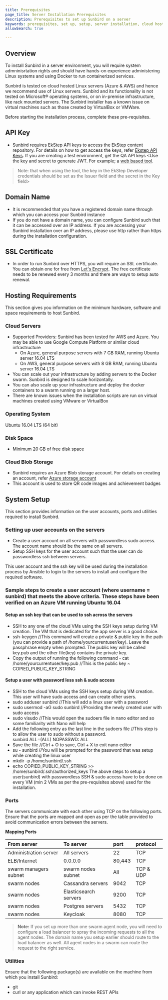 ```yaml
---
title: Prerequisites
page_title: Server Installation Prerequisites
description: Prerequisites to set up Sunbird on a server
keywords: prerequisites, set up, setup, server installation, cloud hosting, hosting, 
allowSearch: true

---
```


## Overview

To install Sunbird in a server environment, you will require system admninisrtation rights and should have hands-on experience administering Linux systems and using Docker to run containerized services.

Sunbird is tested on cloud hosted Linux servers (Azure & AWS) and hence we recommend use of Linux servers. Sunbird and its functionality is not tested on Microsoft® operating systems, or on in-premise infrastructure, like rack mounted servers. The Sunbird installer has a known issue on virtual machines such as those created by VirtualBox or VMWare. 

Before starting the installation process, complete these pre-requisites. 

## API Key

* Sunbird requires EkStep API keys to access the EkStep content repository. For details on how to get access the keys, refer [Ekstep API Keys](server_installation/ekstep_keys). If you are creating a test environment, get the QA API keys
<Use the key and secret to generate JWT.  For example; a [web based tool](http://jwtbuilder.jamiekurtz.com/). 
> Note: that when using the tool, the key in the EkStep Developer credentials should be set as the Issuer field and the secret in the Key field>

## Domain Name

* It is recommended that you have a registered domain name through which you can access your Sunbird instance
* If you do not have a domain name, you can configure Sunbird such that it can be accessed over an IP address. If you are accessing your Sunbird installation over an IP address, please use http rather than https during the installation  configuration.

## SSL Certificate

* In order to run Sunbird over HTTPS, you will require an SSL certificate. You can obtain one for free from [Let's Encrypt](https://letsencrypt.org/). The free certificate needs to be renewed every 3 months and there are ways to setup auto renewal.

## Hosting Requirements
This section gives you information on the minimum hardware, software and space requirements to host Sunbird.

### Cloud Servers

* Supported Providers: Sunbird has been tested for AWS and Azure. You may be able to use Google Compute Platform or similar cloud infrastructure
  * On Azure, general purpose servers with 7 GB RAM, running Ubuntu server 16.04 LTS
  * On AWS, general purpose servers with 8 GB RAM, running Ubuntu server 16.04 LTS
* You can scale out your infrastructure by adding servers to the Docker swarm. Sunbird is designed to scale horizontally.
* You can also scale up your infrastructure and deploy the docker containers to a swarm running on a larger host.
* There are known issues when the installation scripts are run on virtual machines created using VMware or VirtualBox 

### Operating System

Ubuntu 16.04 LTS (64 bit)

### Disk Space

* Minimum 20 GB of free disk space

### Cloud Blob Storage
* Sunbird requires an Azure Blob storage account. For details on creating an account, refer <a href="https://docs.microsoft.com/en-us/azure/storage/common/storage-create-storage-account" target="_blank">Azure storage account</a> 
* This account is used to store QR code images and achievement badges

## System Setup

This section provides information on the user accounts, ports and utilities required to install Sunbird.

### Setting up user accounts on the servers

* Create a user account on all servers with passwordless sudo access. The account name should be the same on all servers. 
* Setup SSH keys for the user account such that the user can do passwordless ssh between servers.

This user account and the ssh key will be used during the installation process by Ansible to login to the servers to install and configure the required software.

### Sample steps to create a user account (where username = sunbird) that meets the above criteria. These steps have been verified on an Azure VM running Ubuntu 16.04 

#### Setup an ssh key that can be used to ssh across the servers
- SSH to any one of the cloud VMs using the SSH keys setup during VM creation. The VM that is dedicated for the app server is a good choice.
- ssh-keygen //This command will create a private & public key in the path (you can provide a path of /home/yourcurrentuser/key). Leave the passphrase empty when prompted. The public key will be called key.pub and the other file(key) contains the private key.
- Copy the output of running the following command - cat /home/yourcurrentuser/key.pub //This is the public key ~ COPIED_PUBLIC_KEY_STRING

#### Setup a user with password less ssh & sudo access
- SSH to the cloud VMs using the SSH keys setup during VM creation. This user will have sudo access and can create other users.
- sudo adduser sunbird //This will add a linux user with a password
- sudo usermod -aG sudo sunbird //Providing the newly created user with sudo access
- sudo visudo //This would open the sudoers file in nano editor and so some familiarity with Nano will help
- Add the following entry as the last line in the sudoers file //This step is to allow the user to sudo without a  password.  
sunbird     ALL=(ALL) NOPASSWD: ALL
- Save the file //Ctrl + O to save, Ctrl + X to exit nano editor
- su - sunbird //You will be prompted for the password that was setup while creating the linux user
- mkdir -p /home/sunbird/.ssh
- echo COPIED_PUBLIC_KEY_STRING >> /home/sunbird/.ssh/authorized_keys
The above steps to setup a user(sunbird) with passwordless SSH & sudo access have to be done on every VM (min 2 VMs as per the pre-requisites above) used for the installation.

### Ports
The servers communicate with each other using TCP on the following ports. Ensure that the ports are mapped and open as per the table provided to avoid communication errors between the servers.   

**Mapping Ports**

|From server |To server|port| protocol|
|:-----      |:-------|:--------|:------|
|Administration server|All servers|22|TCP|
|ELB/Internet|0.0.0.0|80,443|TCP|
|swarm managers subnet|swarm nodes subnet|All|TCP & UDP|
|swarm nodes|Cassandra servers|9042|TCP|
|swarm nodes|Elasticsearch servers| 9200 |TCP|
|swarm nodes|Postgres servers| 5432|TCP|
|swarm nodes|Keycloak| 8080|TCP|

> **Note:** If you set up more than one swarm agent node, you will need to configure a load balancer to spray the incoming requests to all the agent nodes. The domain name you setup earlier should route to the load balancer as well. All agent nodes in a swarm can route the request to the right service.


### Utilities
Ensure that the following package(s) are available on the machine from which you install Sunbird:

* git
* curl or any application which can invoke REST APIs
